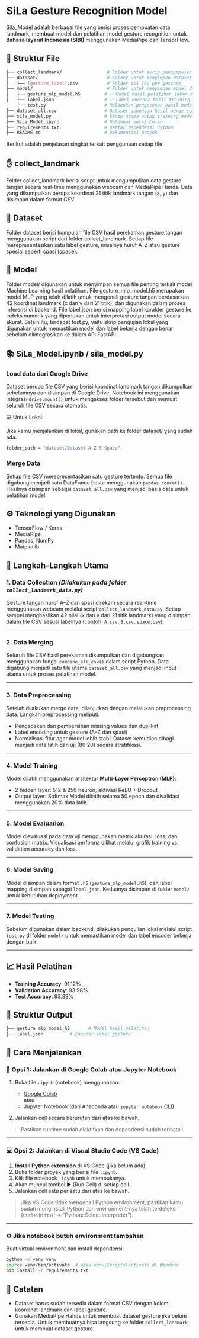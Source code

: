 # SiLa Gesture Recognition Model

Sila_Model adalah berbagai file yang berisi proses pembuatan data landmark, membuat model dan pelatihan model gesture recognition untuk **Bahasa Isyarat Indonesia (SIBI)** menggunakan MediaPipe dan TensorFlow.

## 📁 Struktur File

```bash
├── collect_landmark/                 # Folder untuk skrip pengumpulan data
├── dataset/                          # Folder untuk menyimpan dataset mentah atau hasil ekstrak
│   └── [gesture_label].csv           # Folder isi CSV per gesture
├── model/                            # Folder untuk menyimpan model dan label
│   ├── gesture_mlp_model.h5         # ✅ Model hasil pelatihan (akan dihasilkan setelah training)
│   └── label.json                   # ✅ Label encoder hasil training
    └── test.py                      # Melakukan pengetesan hasil model sebelum dideploy ke backend   
├── dataset_all.csv                  # Dataset gabungan hasil merge semua CSV
├── sila_model.py                    # Skrip utama untuk training model
├── SiLa_Model.ipynb                 # Notebook versi Colab
├── requirements.txt                 # Daftar dependensi Python
├── README.md                        # Dokumentasi proyek

```
Berikut adalah penjelasan singkat terkait penggunaan setiap file

## ✋ collect_landmark
Folder collect_landmark berisi script untuk mengumpulkan data gesture tangan secara real-time menggunakan webcam dan MediaPipe Hands. Data yang dikumpulkan berupa koordinat 21 titik landmark tangan (x, y) dan disimpan dalam format CSV.

## 📁 Dataset
Folder dataset berisi kumpulan file CSV hasil perekaman gesture tangan menggunakan script dari folder collect_landmark. Setiap file merepresentasikan satu label gesture, misalnya huruf A–Z atau gesture spesial seperti spasi (space).

## 🧠 Model
Folder model/ digunakan untuk menyimpan semua file penting terkait model Machine Learning hasil pelatihan. File gesture_mlp_model.h5 merupakan model MLP yang telah dilatih untuk mengenali gesture tangan berdasarkan 42 koordinat landmark (x dan y dari 21 titik), dan digunakan dalam proses inferensi di backend. File label.json berisi mapping label karakter gesture ke indeks numerik yang diperlukan untuk interpretasi output model secara akurat. Selain itu, terdapat test.py, yaitu skrip pengujian lokal yang digunakan untuk memastikan model dan label bekerja dengan benar sebelum diintegrasikan ke dalam API FastAPI.

## 📚 SiLa_Model.ipynb / sila_model.py 

### Load data dari Google Drive
Dataset berupa file CSV yang berisi koordinat landmark tangan dikumpulkan sebelumnya dan disimpan di Google Drive. Notebook ini menggunakan integrasi `drive.mount()` untuk mengakses folder tersebut dan memuat seluruh file CSV secara otomatis.

💻 Untuk Lokal:

Jika kamu menjalankan di lokal, gunakan path ke folder dataset/ yang sudah ada:
```bash
folder_path = "dataset/Dataset A-Z & Space"
```

### Merge Data
Setiap file CSV merepresentasikan satu gesture tertentu. Semua file digabung menjadi satu DataFrame besar menggunakan `pandas.concat()`. Hasilnya disimpan sebagai `dataset_all.csv` yang menjadi basis data untuk pelatihan model.

## ⚙️ Teknologi yang Digunakan

- TensorFlow / Keras
- MediaPipe
- Pandas, NumPy
- Matplotlib

## 🧪 Langkah-Langkah Utama

### 1. Data Collection *(Dilakukan pada folder `collect_landmark_data.py`)*

Gesture tangan huruf A–Z dan spasi direkam secara real-time menggunakan webcam melalui script `collect_landmark_data.py`.
Setiap sampel menghasilkan 42 nilai (x dan y dari 21 titik landmark) yang disimpan dalam file CSV sesuai labelnya (contoh: `A.csv`, `B.csv`, `space.csv`).

---

### 2. Data Merging

Seluruh file CSV hasil perekaman dikumpulkan dan digabungkan menggunakan fungsi `combine_all_csv()` dalam script Python.
Data digabung menjadi satu file utama `dataset_all.csv` yang menjadi input utama untuk proses pelatihan model.

---

### 3. Data Preprocessing
Setelah dilakukan merge data, dilanjutkan dengan melalukan preprocessing data.
Langkah preprocessing meliputi:

* Pengecekan dan pembersihan missing values dan duplikat
* Label encoding untuk gesture (A–Z dan spasi)
* Normalisasi fitur agar model lebih stabil
  Dataset kemudian dibagi menjadi data latih dan uji (80:20) secara stratifikasi.

---

### 4. Model Training

Model dilatih menggunakan arsitektur **Multi-Layer Perceptron (MLP)**:

* 2 hidden layer: 512 & 256 neuron, aktivasi ReLU + Dropout
* Output layer: Softmax
  Model dilatih selama 50 epoch dan divalidasi menggunakan 20% data latih.

---

### 5. Model Evaluation

Model dievaluasi pada data uji menggunakan metrik akurasi, loss, dan confusion matrix.
Visualisasi performa dilihat melalui grafik training vs. validation accuracy dan loss.

---

### 6. Model Saving

Model disimpan dalam format `.h5` (`gesture_mlp_model.h5`), dan label mapping disimpan sebagai `label.json`.
Keduanya disimpan di folder `model/` untuk kebutuhan deployment.

---

### 7. Model Testing

Sebelum digunakan dalam backend, dilakukan pengujian lokal melalui script `test.py` di folder `model/` untuk memastikan model dan label encoder bekerja dengan baik.

---

## 📈 Hasil Pelatihan

- **Training Accuracy**: 91.12%
- **Validation Accuracy**: 93.98%
- **Test Accuracy**: 93.33%

## 📁 Struktur Output

```bash
├── gesture_mlp_model.h5       # Model hasil pelatihan
├── label.json          # Encoder label gesture
```

## 🚀 Cara Menjalankan

### 🧪 Opsi 1: Jalankan di Google Colab atau Jupyter Notebook

1. Buka file `.ipynb` (notebook) menggunakan:
   - [Google Colab](https://colab.research.google.com/)  
     atau
   - Jupyter Notebook (dari Anaconda atau `jupyter notebook` CLI)

2. Jalankan cell secara berurutan dari atas ke bawah.

> Pastikan runtime sudah diaktifkan dan dependensi sudah terinstall.

---

### 💻 Opsi 2: Jalankan di Visual Studio Code (VS Code)

1. **Install Python extension** di VS Code (jika belum ada).
2. Buka folder proyek yang berisi file `.ipynb`.
3. Klik file notebook `.ipynb` untuk membukanya.
4. Akan muncul tombol ▶️ (Run Cell) di setiap cell.
5. Jalankan cell satu per satu dari atas ke bawah.

> Jika VS Code tidak mengenali Python environment, pastikan kamu sudah menginstall Python dan environment-nya telah terdeteksi (`Ctrl+Shift+P` → “Python: Select Interpreter”).

---

### ⚙️ Jika notebook butuh environment tambahan

Buat virtual environment dan install dependensi:

```bash
python -m venv venv
source venv/bin/activate  # atau venv\Scripts\activate di Windows
pip install -r requirements.txt
```

## 📝 Catatan

- Dataset harus sudah tersedia dalam format CSV dengan kolom koordinat landmark dan label gesture.
- Gunakan MediaPipe Hands untuk membuat dataset gesture jika belum tersedia. Untuk membuatnya bisa langsung ke folder `collect_landmark` untuk membuat dataset gesture.
